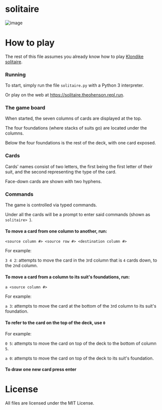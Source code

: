 # solitaire
![image](https://i.ibb.co/0jxzvd7/solitaire.png)

# How to play
The rest of this file assumes you already know how to play [Klondike solitaire](https://en.wikipedia.org/wiki/Klondike_\(solitaire\)).

### Running
To start, simply run the file `solitaire.py` with a Python 3 interpreter.

Or play on the web at https://solitaire.theohenson.repl.run.

### The game board
When started, the seven columns of cards are displayed at the top.

The four foundations (where stacks of suits go) are located under the columns.

Below the four foundations is the rest of the deck, with one card exposed.

### Cards
Cards' names consist of two letters, the first being the first letter of their suit, and the second representing the type of the card.

Face-down cards are shown with two hyphens.

### Commands

The game is controlled via typed commands.

Under all the cards will be a prompt to enter said commands (shown as `solitaire> `).

#### To move a card from one column to another, run:

  `<source column #> <source row #> <destination column #>`

  For example:

  `3 4 2`: attempts to move the card in the `3`rd column that is `4` cards down, to the `2`nd column.
  
#### To move a card from a column to its suit's foundations, run:
  
  `a <source column #>`
  
  For example:
  
  `a 3`: attempts to move the card at the bottom of the `3`rd column to its suit's foundation.
 
#### To refer to the card on the top of the deck, use `0`

  For example:
  
  `0 5`: attempts to move the card on top of the deck to the bottom of column `5`.
  
  `a 0`: attempts to move the card on top of the deck to its suit's foundation.

#### To draw one new card press enter 

# License
All files are licensed under the MIT License.
